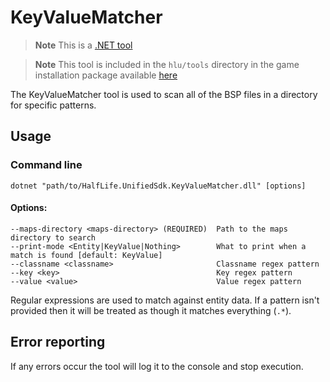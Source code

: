 # KeyValueMatcher

> **Note**
> This is a [.NET tool](/docs/dotnet-tools.md)

> **Note**
> This tool is included in the `hlu/tools` directory in the game installation package available [here](https://github.com/SamVanheer/halflife-unified-sdk/releases)

The KeyValueMatcher tool is used to scan all of the BSP files in a directory for specific patterns.

## Usage

### Command line

```
dotnet "path/to/HalfLife.UnifiedSdk.KeyValueMatcher.dll" [options]
```

#### Options:

```
--maps-directory <maps-directory> (REQUIRED)  Path to the maps directory to search
--print-mode <Entity|KeyValue|Nothing>        What to print when a match is found [default: KeyValue]
--classname <classname>                       Classname regex pattern
--key <key>                                   Key regex pattern
--value <value>                               Value regex pattern
```

Regular expressions are used to match against entity data. If a pattern isn't provided then it will be treated as though it matches everything (`.*`).

## Error reporting

If any errors occur the tool will log it to the console and stop execution.
